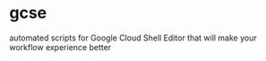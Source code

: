 # gcse
automated scripts for Google Cloud Shell Editor that will make your workflow experience better
